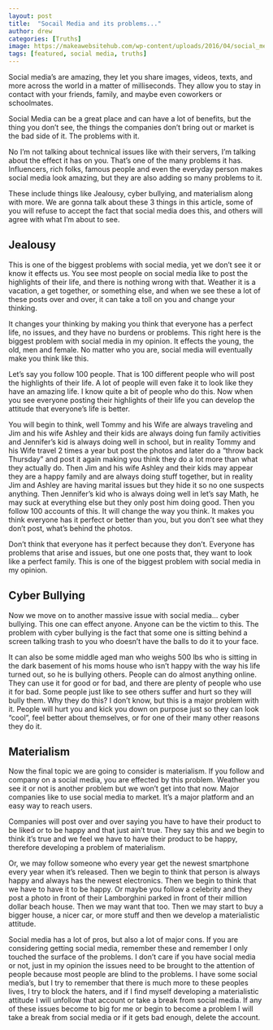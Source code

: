 ```yaml
---
layout: post
title:  "Socail Media and its problems..."
author: drew
categories: [Truths]
image: https://makeawebsitehub.com/wp-content/uploads/2016/04/social_media-700x467.png
tags: [featured, social media, truths]
---
```


Social media’s are amazing, they let you share images, videos, texts, and more across the world in a matter of milliseconds. They allow you to stay in contact with your friends, family, and maybe even coworkers or schoolmates. 

Social Media can be a great place and can have a lot of benefits, but the thing you don’t see, the things the companies don’t bring out or market is the bad side of it. The problems with it.

No I’m not talking about technical issues like with their servers, I’m talking about the effect it has on you. That’s one of the many problems it has. Influencers, rich folks, famous people and even the everyday person makes social media look amazing, but they are also adding so many problems to it. 

These include things like Jealousy, cyber bullying, and materialism along with more. We are gonna talk about these 3 things in this article, some of you will refuse to accept the fact that social media does this, and others will agree with what I’m about to see. 



## Jealousy
This is one of the biggest problems with social media, yet we don’t see it or know it effects us. You see most people on social media like to post the highlights of their life, and there is nothing wrong with that. Weather it is a vacation, a get together, or something else, and when we see these a lot of these posts over and over, it can take a toll on you and change your thinking. 


It changes your thinking by making you think that everyone has a perfect life, no issues, and they have no burdens or problems. This right here is the biggest problem with social media in my opinion. It effects the young, the old, men and female. No matter who you are, social media will eventually make you think like this. 

Let’s say you follow 100 people. That is 100 different people who will post the highlights of their life. A lot of people will even fake it to look like they have an amazing life. I know quite a bit of people who do this. 
Now when you see everyone posting their highlights of their life you can develop the attitude that everyone’s life is better. 


You will begin to think, well Tommy and his Wife are always traveling and Jim and his wife Ashley and their kids are always doing fun family activities and Jennifer’s kid is always doing well in school, but in reality Tommy and his Wife travel 2 times a year but post the photos and later do a “throw back Thursday” and post it again making you think they do a lot more than what they actually do. Then Jim and his wife Ashley and their kids may appear they are a happy family and are always doing stuff together, but in reality Jim and Ashley are having marital issues but they hide it so no one suspects anything. Then Jennifer’s kid who is always doing well in let’s say Math, he may suck at everything else but they only post him doing good. Then you follow 100 accounts of this. It will change the way you think. It makes you think everyone has it perfect or better than you, but you don’t see what they don’t post, what’s behind the photos. 

Don’t think that everyone has it perfect because they don’t. Everyone has problems that arise and issues, but one one posts that, they want to look like a perfect family. This is one of the biggest problem with social media in my opinion. 


## Cyber Bullying 
Now we move on to another massive issue with social media... cyber bullying. This one can effect anyone. Anyone can be the victim to this. The problem with cyber bullying is the fact that some one is sitting behind a screen talking trash to you who doesn’t have the balls to do it to your face. 


It can also be some middle aged man who weighs 500 lbs who is sitting in the dark basement of his moms house who isn’t happy with the way his life turned out, so he is bullying others. People can do almost anything online. They can use it for good or for bad, and there are plenty of people who use it for bad. Some people just like to see others suffer and hurt so they will bully them. Why they do this? I don’t know, but this is a major problem with it. People will hurt you and kick you down on purpose just so they can look “cool”, feel better about themselves, or for one of their many other reasons they do it. 



## Materialism 
Now the final topic we are going to consider is materialism. If you follow and company on a social media, you are effected by this problem. Weather you see it or not is another problem but we won’t get into that now. Major companies like to use social media to market. It’s a major platform and an easy way to reach users. 

Companies will post over and over saying you have to have their product to be liked or to be happy and that just ain’t true. They say this and we begin to think it’s true and we feel we have to have their product to be happy, therefore developing a problem of materialism. 

Or, we may follow someone who every year get the newest smartphone every year when it’s released. Then we begin to think that person is always happy and always has the newest electronics. Then we begin to think that we have to have it to be happy. Or maybe you follow a celebrity and they post a photo in front of their Lamborghini parked in front of their million dollar beach house. Then we may want that too. Then we may start to buy a bigger house, a nicer car, or more stuff and then we develop a materialistic attitude. 



Social media has a lot of pros, but also a lot of major cons. If you are considering getting social media, remember these and remember I only touched the surface of the problems. I don’t care if you have social media or not, just in my opinion the issues need to be brought to the attention of people because most people are blind to the problems. I have some social media’s, but I try to remember that there is much more to these peoples lives, I try to block the haters, and if I find myself developing a materialistic attitude I will unfollow that account or take a break from social media. If any of these issues become to big for me or begin to become a problem I will take a break from social media or if it gets bad enough, delete the account. 
